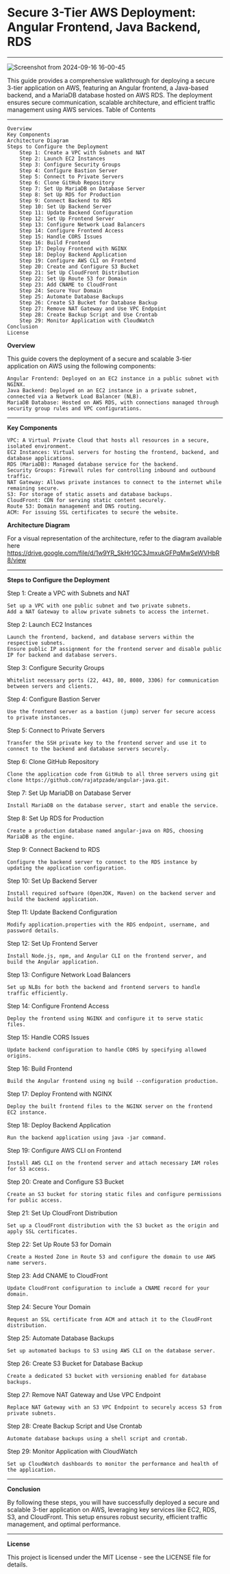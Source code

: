 # Secure 3-Tier AWS Deployment: Angular Frontend, Java Backend, RDS
---

![Screenshot from 2024-09-16 16-00-45](https://github.com/user-attachments/assets/3dd35297-4c06-4bfc-88a1-fbd73d9717cd)


This guide provides a comprehensive walkthrough for deploying a secure 3-tier application on AWS, featuring an Angular frontend, a Java-based backend, and a MariaDB database hosted on AWS RDS. The deployment ensures secure communication, scalable architecture, and efficient traffic management using AWS services.
Table of Contents

---
    Overview
    Key Components
    Architecture Diagram
    Steps to Configure the Deployment
        Step 1: Create a VPC with Subnets and NAT
        Step 2: Launch EC2 Instances
        Step 3: Configure Security Groups
        Step 4: Configure Bastion Server
        Step 5: Connect to Private Servers
        Step 6: Clone GitHub Repository
        Step 7: Set Up MariaDB on Database Server
        Step 8: Set Up RDS for Production
        Step 9: Connect Backend to RDS
        Step 10: Set Up Backend Server
        Step 11: Update Backend Configuration
        Step 12: Set Up Frontend Server
        Step 13: Configure Network Load Balancers
        Step 14: Configure Frontend Access
        Step 15: Handle CORS Issues
        Step 16: Build Frontend
        Step 17: Deploy Frontend with NGINX
        Step 18: Deploy Backend Application
        Step 19: Configure AWS CLI on Frontend
        Step 20: Create and Configure S3 Bucket
        Step 21: Set Up CloudFront Distribution
        Step 22: Set Up Route 53 for Domain
        Step 23: Add CNAME to CloudFront
        Step 24: Secure Your Domain
        Step 25: Automate Database Backups
        Step 26: Create S3 Bucket for Database Backup
        Step 27: Remove NAT Gateway and Use VPC Endpoint
        Step 28: Create Backup Script and Use Crontab
        Step 29: Monitor Application with CloudWatch
    Conclusion
    License

**Overview**<br>

This guide covers the deployment of a secure and scalable 3-tier application on AWS using the following components:

    Angular Frontend: Deployed on an EC2 instance in a public subnet with NGINX.
    Java Backend: Deployed on an EC2 instance in a private subnet, connected via a Network Load Balancer (NLB).
    MariaDB Database: Hosted on AWS RDS, with connections managed through security group rules and VPC configurations.
---
**Key Components**

    VPC: A Virtual Private Cloud that hosts all resources in a secure, isolated environment.
    EC2 Instances: Virtual servers for hosting the frontend, backend, and database applications.
    RDS (MariaDB): Managed database service for the backend.
    Security Groups: Firewall rules for controlling inbound and outbound traffic.
    NAT Gateway: Allows private instances to connect to the internet while remaining secure.
    S3: For storage of static assets and database backups.
    CloudFront: CDN for serving static content securely.
    Route 53: Domain management and DNS routing.
    ACM: For issuing SSL certificates to secure the website.

**Architecture Diagram**

For a visual representation of the architecture, refer to the diagram available here https://drive.google.com/file/d/1w9YR_SkHr1GC3JmxukGFPqMwSeWVHbR8/view <br>

---
**Steps to Configure the Deployment**<br>

Step 1: Create a VPC with Subnets and NAT

    Set up a VPC with one public subnet and two private subnets.
    Add a NAT Gateway to allow private subnets to access the internet.

Step 2: Launch EC2 Instances

    Launch the frontend, backend, and database servers within the respective subnets.
    Ensure public IP assignment for the frontend server and disable public IP for backend and database servers.

Step 3: Configure Security Groups

    Whitelist necessary ports (22, 443, 80, 8080, 3306) for communication between servers and clients.

Step 4: Configure Bastion Server

    Use the frontend server as a bastion (jump) server for secure access to private instances.

Step 5: Connect to Private Servers

    Transfer the SSH private key to the frontend server and use it to connect to the backend and database servers securely.

Step 6: Clone GitHub Repository

    Clone the application code from GitHub to all three servers using git clone https://github.com/rajatpzade/angular-java.git.

Step 7: Set Up MariaDB on Database Server

    Install MariaDB on the database server, start and enable the service.

Step 8: Set Up RDS for Production

    Create a production database named angular-java on RDS, choosing MariaDB as the engine.

Step 9: Connect Backend to RDS

    Configure the backend server to connect to the RDS instance by updating the application configuration.

Step 10: Set Up Backend Server

    Install required software (OpenJDK, Maven) on the backend server and build the backend application.

Step 11: Update Backend Configuration

    Modify application.properties with the RDS endpoint, username, and password details.

Step 12: Set Up Frontend Server

    Install Node.js, npm, and Angular CLI on the frontend server, and build the Angular application.

Step 13: Configure Network Load Balancers

    Set up NLBs for both the backend and frontend servers to handle traffic efficiently.

Step 14: Configure Frontend Access

    Deploy the frontend using NGINX and configure it to serve static files.

Step 15: Handle CORS Issues

    Update backend configuration to handle CORS by specifying allowed origins.

Step 16: Build Frontend

    Build the Angular frontend using ng build --configuration production.

Step 17: Deploy Frontend with NGINX

    Deploy the built frontend files to the NGINX server on the frontend EC2 instance.

Step 18: Deploy Backend Application

    Run the backend application using java -jar command.

Step 19: Configure AWS CLI on Frontend

    Install AWS CLI on the frontend server and attach necessary IAM roles for S3 access.

Step 20: Create and Configure S3 Bucket

    Create an S3 bucket for storing static files and configure permissions for public access.

Step 21: Set Up CloudFront Distribution

    Set up a CloudFront distribution with the S3 bucket as the origin and apply SSL certificates.

Step 22: Set Up Route 53 for Domain

    Create a Hosted Zone in Route 53 and configure the domain to use AWS name servers.

Step 23: Add CNAME to CloudFront

    Update CloudFront configuration to include a CNAME record for your domain.

Step 24: Secure Your Domain

    Request an SSL certificate from ACM and attach it to the CloudFront distribution.

Step 25: Automate Database Backups

    Set up automated backups to S3 using AWS CLI on the database server.

Step 26: Create S3 Bucket for Database Backup

    Create a dedicated S3 bucket with versioning enabled for database backups.

Step 27: Remove NAT Gateway and Use VPC Endpoint

    Replace NAT Gateway with an S3 VPC Endpoint to securely access S3 from private subnets.

Step 28: Create Backup Script and Use Crontab

    Automate database backups using a shell script and crontab.

Step 29: Monitor Application with CloudWatch

    Set up CloudWatch dashboards to monitor the performance and health of the application.
---
**Conclusion**

By following these steps, you will have successfully deployed a secure and scalable 3-tier application on AWS, leveraging key services like EC2, RDS, S3, and CloudFront. This setup ensures robust security, efficient traffic management, and optimal performance.
<br>

---
**License**

This project is licensed under the MIT License - see the LICENSE file for details.

